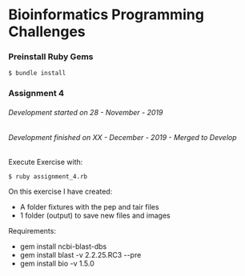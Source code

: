 Bioinformatics Programming Challenges
=====



### **Preinstall Ruby Gems**

```
$ bundle install
```

### **Assignment 4**
###### Development started on 28 - November - 2019
###### Development finished on XX - December - 2019 -  Merged to Develop
Execute Exercise with:
```
$ ruby assignment_4.rb  
```
On this exercise I have created:
- A folder fixtures with the pep and tair files
- 1 folder (output) to save new files and images

Requirements:
- gem install ncbi-blast-dbs
- gem install blast -v 2.2.25.RC3 --pre
- gem install bio -v 1.5.0



